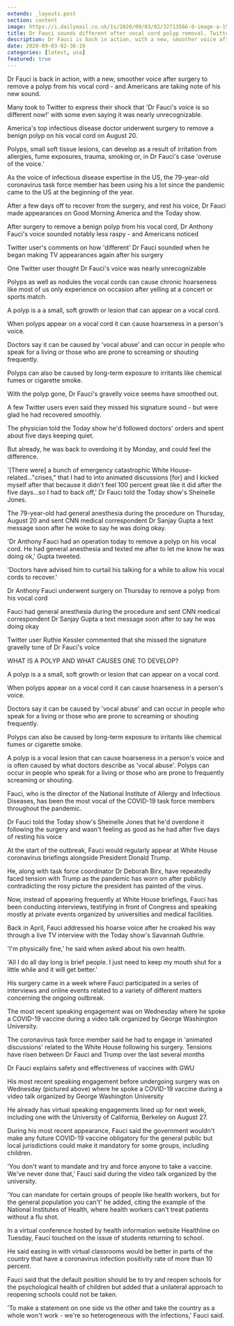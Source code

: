 ```yaml
---
extends: _layouts.post
section: content
image: https://i.dailymail.co.uk/1s/2020/09/03/02/32713566-0-image-a-15_1599096646413.jpg 
title: Dr Fauci sounds different after vocal cord polyp removal, Twitter users say 
description: Dr Fauci is back in action, with a new, smoother voice after surgery to remove a polyp from his vocal cord nearly two weeks ago - and Americans are taking note of his new sound as he returns to TV. 
date: 2020-09-03-02-36-19 
categories: [latest, usa] 
featured: true 
--- 
```

Dr Fauci is back in action, with a new, smoother voice after surgery to remove a polyp from his vocal cord - and Americans are taking note of his new sound. 

Many took to Twitter to express their shock that 'Dr Fauci's voice is so different now!' with some even saying it was nearly unrecognizable. 

America's top infectious disease doctor underwent surgery to remove a benign polyp on his vocal cord on August 20.  

Polyps, small soft tissue lesions, can develop as a result of irritation from allergies, fume exposures, trauma, smoking or, in Dr Fauci's case 'overuse of the voice.' 

As the voice of infectious disease expertise in the US, the 79-year-old coronavirus task force member has been using his a lot since the pandemic came to the US at the beginning of the year. 

After a few days off to recover from the surgery, and rest his voice, Dr Fauci made appearances on Good Morning America and the Today show. 

After surgery to remove a benign polyp from his vocal cord, Dr Anthony Fauci's voice sounded notably less raspy - and Americans noticed

Twitter user's comments on how 'different' Dr Fauci sounded when he began making TV appearances again after his surgery 

One Twitter user thought Dr Fauci's voice was nearly unrecognizable 

Polyps as well as nodules the vocal cords can cause chronic hoarseness like most of us only experience on occasion after yelling at a concert or sports match. 

A polyp is a a small, soft growth or lesion that can appear on a vocal cord. 

When polyps appear on a vocal cord it can cause hoarseness in a person's voice. 

Doctors say it can be caused by 'vocal abuse' and can occur in people who speak for a living or those who are prone to screaming or shouting frequently. 

Polyps can also be caused by long-term exposure to irritants like chemical fumes or cigarette smoke. 

With the polyp gone, Dr Fauci's gravelly voice seems have smoothed out. 

A few Twitter users even said they missed his signature sound - but were glad he had recovered smoothly. 

The physician told the Today show he'd followed doctors' orders and spent about five days keeping quiet. 

But already, he was back to overdoing it by Monday, and could feel the difference. 

'[There were] a bunch of emergency catastrophic White House-related..."crises," that I had to into animated discussions [for] and I kicked myself after that because it didn't feel 100 percent great like it did after the five days...so I had to back off,' Dr Fauci told the Today show's Sheinelle Jones. 

The 79-year-old had general anesthesia during the procedure on Thursday, August 20 and sent CNN medical correspondent Dr Sanjay Gupta a text message soon after he woke to say he was doing okay.

'Dr Anthony Fauci had an operation today to remove a polyp on his vocal cord. He had general anesthesia and texted me after to let me know he was doing ok,' Gupta tweeted.

'Doctors have advised him to curtail his talking for a while to allow his vocal cords to recover.'

Dr Anthony Fauci underwent surgery on Thursday to remove a polyp from his vocal cord

Fauci had general anesthesia during the procedure and sent CNN medical correspondent Dr Sanjay Gupta a text message soon after to say he was doing okay

Twitter user Ruthie Kessler commented that she missed the signature gravelly tone of Dr Fauci's voice 

WHAT IS A POLYP AND WHAT CAUSES ONE TO DEVELOP? 

A polyp is a a small, soft growth or lesion that can appear on a vocal cord.

When polyps appear on a vocal cord it can cause hoarseness in a person's voice.

Doctors say it can be caused by 'vocal abuse' and can occur in people who speak for a living or those who are prone to screaming or shouting frequently.

Polyps can also be caused by long-term exposure to irritants like chemical fumes or cigarette smoke.

A polyp is a vocal lesion that can cause hoarseness in a person's voice and is often caused by what doctors describe as 'vocal abuse'. Polyps can occur in people who speak for a living or those who are prone to frequently screaming or shouting.

Fauci, who is the director of the National Institute of Allergy and Infectious Diseases, has been the most vocal of the COVID-19 task force members throughout the pandemic.

Dr Fauci told the Today show's Sheinelle Jones that he'd overdone it following the surgery and wasn't feeling as good as he had after five days of resting his voice 

At the start of the outbreak, Fauci would regularly appear at White House coronavirus briefings alongside President Donald Trump.

He, along with task force coordinator Dr Deborah Birx, have repeatedly faced tension with Trump as the pandemic has worn on after publicly contradicting the rosy picture the president has painted of the virus.

Now, instead of appearing frequently at White House briefings, Fauci has been conducting interviews, testifying in front of Congress and speaking mostly at private events organized by universities and medical facilities.

Back in April, Fauci addressed his hoarse voice after he croaked his way through a live TV interview with the Today show's Savannah Guthrie.

'I'm physically fine,' he said when asked about his own health.

'All I do all day long is brief people. I just need to keep my mouth shut for a little while and it will get better.'

His surgery came in a week where Fauci participated in a series of interviews and online events related to a variety of different matters concerning the ongoing outbreak.

The most recent speaking engagement was on Wednesday where he spoke a COVID-19 vaccine during a video talk organized by George Washington University.

The coronavirus task force member said he had to engage in 'animated discussions' related to the White House following his surgery. Tensions have risen between Dr Fauci and Trump over the last several months 

Dr Fauci explains safety and effectiveness of vaccines with GWU

His most recent speaking engagement before undergoing surgery was on Wednesday (pictured above) where he spoke a COVID-19 vaccine during a video talk organized by George Washington University

He already has virtual speaking engagements lined up for next week, including one with the University of California, Berkeley on August 27.

During his most recent appearance, Fauci said the government wouldn't make any future COVID-19 vaccine obligatory for the general public but local jurisdictions could make it mandatory for some groups, including children.

'You don't want to mandate and try and force anyone to take a vaccine. We've never done that,' Fauci said during the video talk organized by the university.

'You can mandate for certain groups of people like health workers, but for the general population you can't' he added, citing the example of the National Institutes of Health, where health workers can't treat patients without a flu shot.

In a virtual conference hosted by health information website Healthline on Tuesday, Fauci touched on the issue of students returning to school.

He said easing in with virtual classrooms would be better in parts of the country that have a coronavirus infection positivity rate of more than 10 percent.

Fauci said that the default position should be to try and reopen schools for the psychological health of children but added that a unilateral approach to reopening schools could not be taken.

'To make a statement on one side vs the other and take the country as a whole won't work - we're so heterogeneous with the infections,' Fauci said.

